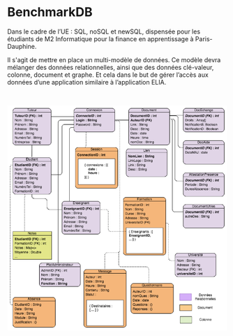 # BenchmarkDB

Dans le cadre de l’UE : SQL, noSQL et newSQL, dispensée pour les étudiants de M2 Informatique pour la finance en apprentissage à Paris-Dauphine. 

Il s'agit de mettre en place un multi-modèle de données. Ce modèle devra mélanger des données relationnelles, ainsi que des données clé-valeur, colonne, document et graphe. Et cela dans le but de gérer l’accès aux données d’une application similaire à l’application ELIA.

<br>
<p align="center">
  <img src="Diagramm.png">
</p>
